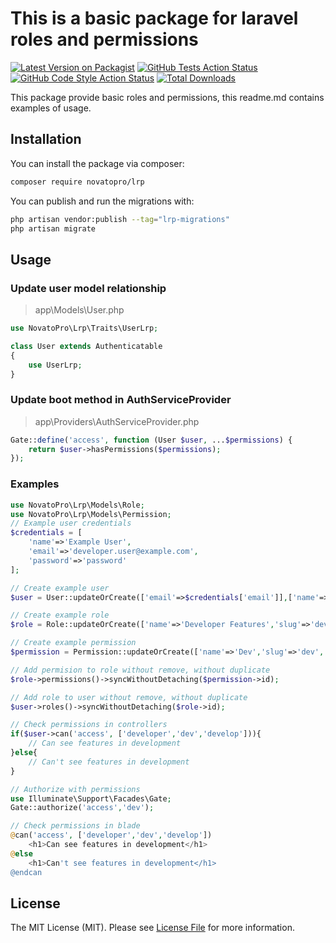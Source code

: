 # This is a basic package for laravel roles and permissions

[![Latest Version on Packagist](https://img.shields.io/packagist/v/novatopro/lrp.svg?style=flat-square)](https://packagist.org/packages/novatopro/lrp)
[![GitHub Tests Action Status](https://img.shields.io/github/actions/workflow/status/novatopro/lrp/run-tests.yml?branch=main&label=tests&style=flat-square)](https://github.com/novatopro/lrp/actions?query=workflow%3Arun-tests+branch%3Amain)
[![GitHub Code Style Action Status](https://img.shields.io/github/actions/workflow/status/novatopro/lrp/fix-php-code-style-issues.yml?branch=main&label=code%20style&style=flat-square)](https://github.com/novatopro/lrp/actions?query=workflow%3A"Fix+PHP+code+style+issues"+branch%3Amain)
[![Total Downloads](https://img.shields.io/packagist/dt/novatopro/lrp.svg?style=flat-square)](https://packagist.org/packages/novatopro/lrp)

This package provide basic roles and permissions, this readme.md contains examples of usage.

## Installation

You can install the package via composer:

```bash
composer require novatopro/lrp
```

You can publish and run the migrations with:

```bash
php artisan vendor:publish --tag="lrp-migrations"
php artisan migrate
```

## Usage

### Update user model relationship

> app\Models\User.php

```php
use NovatoPro\Lrp\Traits\UserLrp;

class User extends Authenticatable
{
    use UserLrp;
}

```

### Update boot method in AuthServiceProvider

> app\Providers\AuthServiceProvider.php

```php
Gate::define('access', function (User $user, ...$permissions) {
    return $user->hasPermissions($permissions);
});
```

### Examples
```php
use NovatoPro\Lrp\Models\Role;
use NovatoPro\Lrp\Models\Permission;
// Example user credentials
$credentials = [
    'name'=>'Example User',
    'email'=>'developer.user@example.com',
    'password'=>'password'
];

// Create example user
$user = User::updateOrCreate(['email'=>$credentials['email']],['name'=>$credentials['name'],'password'=>Hash::make($credentials['password'])]);

// Create example role
$role = Role::updateOrCreate(['name'=>'Developer Features','slug'=>'developer-features']);

// Create example permission
$permission = Permission::updateOrCreate(['name'=>'Dev','slug'=>'dev','description'=>'Can see features in development']);

// Add permision to role without remove, without duplicate
$role->permissions()->syncWithoutDetaching($permission->id);

// Add role to user without remove, without duplicate
$user->roles()->syncWithoutDetaching($role->id);

// Check permissions in controllers
if($user->can('access', ['developer','dev','develop'])){
    // Can see features in development
}else{
    // Can't see features in development
}

// Authorize with permissions
use Illuminate\Support\Facades\Gate;
Gate::authorize('access','dev');
```

```php
// Check permissions in blade
@can('access', ['developer','dev','develop'])
    <h1>Can see features in development</h1>
@else
    <h1>Can't see features in development</h1>
@endcan
```

## License

The MIT License (MIT). Please see [License File](LICENSE.md) for more information.
